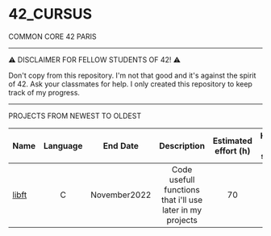# 42_CURSUS

   COMMON CORE 42 PARIS
_________________________________

:warning: DISCLAIMER FOR FELLOW STUDENTS OF 42! :warning:

Don't copy from this repository. I'm not that good and it's against the spirit of 42. Ask your classmates for help. I only created this repository to keep track of my progress.

________________________________
PROJECTS FROM NEWEST TO OLDEST

| Name  | Language      | End Date      |                       Description                 | Estimated effort (h)   | Hours i spent|
| ----- |:-------------:| :-----------: | :------------------------------------------------:| :---------------------:| :------------:|
| [libft](https://github.com/waseemnaseeven/42_CURSUS/tree/main/PROJET_00_LIBFT) | C             | November2022 | Code usefull functions that i'll use later in my projects    | 70                   | 40 |

